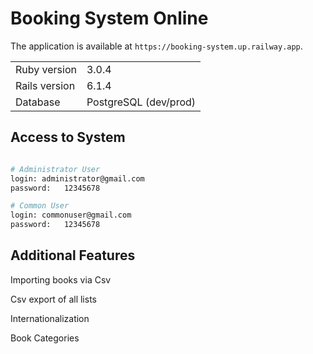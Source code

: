 # Booking System Online

The application is available at `https://booking-system.up.railway.app`.

<table>
  <tr>
    <td>Ruby version</td>
    <td>
      3.0.4
    </td>
  </tr>
  <tr>
    <td>Rails version</td>
    <td>
      6.1.4
    </td>
  </tr>
  <tr>
    <td>Database</td>
    <td>
      PostgreSQL (dev/prod)
    </td>
  </tr>
</table>

## Access to System

```bash

# Administrator User
login: administrator@gmail.com
password:	12345678

# Common User
login: commonuser@gmail.com
password:	12345678

```

## Additional Features

Importing books via Csv

Csv export of all lists

Internationalization

Book Categories